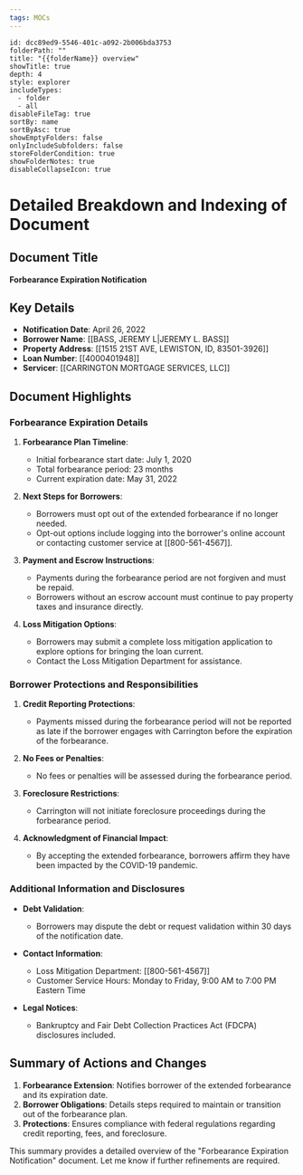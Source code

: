```yaml
---
tags: MOCs
---
```

```folder-overview
id: dcc89ed9-5546-401c-a092-2b006bda3753
folderPath: ""
title: "{{folderName}} overview"
showTitle: true
depth: 4
style: explorer
includeTypes:
  - folder
  - all
disableFileTag: true
sortBy: name
sortByAsc: true
showEmptyFolders: false
onlyIncludeSubfolders: false
storeFolderCondition: true
showFolderNotes: true
disableCollapseIcon: true
```

# Detailed Breakdown and Indexing of Document

## Document Title
**Forbearance Expiration Notification**

## Key Details
- **Notification Date**: April 26, 2022
- **Borrower Name**: [[BASS, JEREMY L|JEREMY L. BASS]]
- **Property Address**: [[1515 21ST AVE, LEWISTON, ID, 83501-3926]]
- **Loan Number**: [[4000401948]]
- **Servicer**: [[CARRINGTON MORTGAGE SERVICES, LLC]]

## Document Highlights

### Forbearance Expiration Details
1. **Forbearance Plan Timeline**:
   - Initial forbearance start date: July 1, 2020
   - Total forbearance period: 23 months
   - Current expiration date: May 31, 2022

2. **Next Steps for Borrowers**:
   - Borrowers must opt out of the extended forbearance if no longer needed.
   - Opt-out options include logging into the borrower's online account or contacting customer service at [[800-561-4567]].

3. **Payment and Escrow Instructions**:
   - Payments during the forbearance period are not forgiven and must be repaid.
   - Borrowers without an escrow account must continue to pay property taxes and insurance directly.

4. **Loss Mitigation Options**:
   - Borrowers may submit a complete loss mitigation application to explore options for bringing the loan current.
   - Contact the Loss Mitigation Department for assistance.

### Borrower Protections and Responsibilities
1. **Credit Reporting Protections**:
   - Payments missed during the forbearance period will not be reported as late if the borrower engages with Carrington before the expiration of the forbearance.

2. **No Fees or Penalties**:
   - No fees or penalties will be assessed during the forbearance period.

3. **Foreclosure Restrictions**:
   - Carrington will not initiate foreclosure proceedings during the forbearance period.

4. **Acknowledgment of Financial Impact**:
   - By accepting the extended forbearance, borrowers affirm they have been impacted by the COVID-19 pandemic.

### Additional Information and Disclosures
- **Debt Validation**:
   - Borrowers may dispute the debt or request validation within 30 days of the notification date.

- **Contact Information**:
   - Loss Mitigation Department: [[800-561-4567]]
   - Customer Service Hours: Monday to Friday, 9:00 AM to 7:00 PM Eastern Time

- **Legal Notices**:
   - Bankruptcy and Fair Debt Collection Practices Act (FDCPA) disclosures included.

## Summary of Actions and Changes
1. **Forbearance Extension**: Notifies borrower of the extended forbearance and its expiration date.
2. **Borrower Obligations**: Details steps required to maintain or transition out of the forbearance plan.
3. **Protections**: Ensures compliance with federal regulations regarding credit reporting, fees, and foreclosure.

This summary provides a detailed overview of the "Forbearance Expiration Notification" document. Let me know if further refinements are required.

